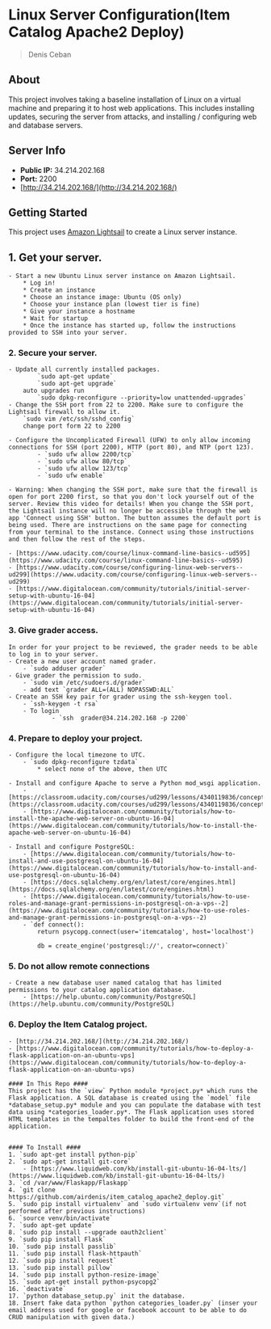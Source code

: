 # Linux Server Configuration(Item Catalog Apache2 Deploy)
> Denis Ceban

## About ##
This project involves taking a baseline installation of Linux on a virtual machine and preparing it to host web applications. This includes installing updates, securing the server from attacks, and installing / configuring web and database servers.

## Server Info ##
- **Public IP:** 34.214.202.168
- **Port:** 2200
- [http://34.214.202.168/](http://34.214.202.168/)

## Getting Started ##
This project uses [Amazon Lightsail](https://amazonlightsail.com/) to create a Linux server instance.

## 1. Get your server. 
    - Start a new Ubuntu Linux server instance on Amazon Lightsail. 
        * Log in!
        * Create an instance
        * Choose an instance image: Ubuntu (OS only)
        * Choose your instance plan (lowest tier is fine)
        * Give your instance a hostname
        * Wait for startup
        * Once the instance has started up, follow the instructions provided to SSH into your server.

### 2. Secure your server. ###
    - Update all currently installed packages.
            `sudo apt-get update`
            `sudo apt-get upgrade`
        auto upgrades run
            `sudo dpkg-reconfigure --priority=low unattended-upgrades`
    - Change the SSH port from 22 to 2200. Make sure to configure the Lightsail firewall to allow it.
        `sudo vim /etc/ssh/sshd_config`
        change port form 22 to 2200
        
    - Configure the Uncomplicated Firewall (UFW) to only allow incoming connections for SSH (port 2200), HTTP (port 80), and NTP (port 123).
            - `sudo ufw allow 2200/tcp`
            - `sudo ufw allow 80/tcp`
            - `sudo ufw allow 123/tcp`
            - `sudo ufw enable`

    - Warning: When changing the SSH port, make sure that the firewall is open for port 2200 first, so that you don't lock yourself out of the server. Review this video for details! When you change the SSH port, the Lightsail instance will no longer be accessible through the web app 'Connect using SSH' button. The button assumes the default port is being used. There are instructions on the same page for connecting from your terminal to the instance. Connect using those instructions and then follow the rest of the steps.

    - [https://www.udacity.com/course/linux-command-line-basics--ud595](https://www.udacity.com/course/linux-command-line-basics--ud595)
    - [https://www.udacity.com/course/configuring-linux-web-servers--ud299](https://www.udacity.com/course/configuring-linux-web-servers--ud299)
    - [https://www.digitalocean.com/community/tutorials/initial-server-setup-with-ubuntu-16-04](https://www.digitalocean.com/community/tutorials/initial-server-setup-with-ubuntu-16-04)

### 3. Give grader access. ###
    In order for your project to be reviewed, the grader needs to be able to log in to your server.
    - Create a new user account named grader.
        - `sudo adduser grader`
    - Give grader the permission to sudo.
        - `sudo vim /etc/sudoers.d/grader`
        - add text `grader ALL=(ALL) NOPASSWD:ALL`
    - Create an SSH key pair for grader using the ssh-keygen tool.
        - `ssh-keygen -t rsa`
        - To login
                - `ssh  grader@34.214.202.168 -p 2200`

### 4. Prepare to deploy your project. ###
    - Configure the local timezone to UTC.
        - `sudo dpkg-reconfigure tzdata`
            * select none of the above, then UTC
            
    - Install and configure Apache to serve a Python mod_wsgi application.
        - [https://classroom.udacity.com/courses/ud299/lessons/4340119836/concepts/48065785530923](https://classroom.udacity.com/courses/ud299/lessons/4340119836/concepts/48065785530923)
        - [https://www.digitalocean.com/community/tutorials/how-to-install-the-apache-web-server-on-ubuntu-16-04](https://www.digitalocean.com/community/tutorials/how-to-install-the-apache-web-server-on-ubuntu-16-04)

    - Install and configure PostgreSQL:
        - [https://www.digitalocean.com/community/tutorials/how-to-install-and-use-postgresql-on-ubuntu-16-04](https://www.digitalocean.com/community/tutorials/how-to-install-and-use-postgresql-on-ubuntu-16-04)
        - [https://docs.sqlalchemy.org/en/latest/core/engines.html](https://docs.sqlalchemy.org/en/latest/core/engines.html)
        - [https://www.digitalocean.com/community/tutorials/how-to-use-roles-and-manage-grant-permissions-in-postgresql-on-a-vps--2](https://www.digitalocean.com/community/tutorials/how-to-use-roles-and-manage-grant-permissions-in-postgresql-on-a-vps--2)
        - `def connect():
            return psycopg.connect(user='itemcatalog', host='localhost')

            db = create_engine('postgresql://', creator=connect)`

### 5. Do not allow remote connections ###
    - Create a new database user named catalog that has limited permissions to your catalog application database.
        - [https://help.ubuntu.com/community/PostgreSQL](https://help.ubuntu.com/community/PostgreSQL)

### 6. Deploy the Item Catalog project. ###
    - [http://34.214.202.168/](http://34.214.202.168/)
    - [https://www.digitalocean.com/community/tutorials/how-to-deploy-a-flask-application-on-an-ubuntu-vps](https://www.digitalocean.com/community/tutorials/how-to-deploy-a-flask-application-on-an-ubuntu-vps)
    
    #### In This Repo ####
    This project has the `view` Python module *project.py* which runs the Flask application. A SQL database is created using the `model` file *database_setup.py* module and you can populate the database with test data using *categories_loader.py*. The Flask application uses stored HTML templates in the tempaltes folder to build the front-end of the application.


    #### To Install ####
    1. `sudo apt-get install python-pip`
    2. `sudo apt-get install git-core`
        - [https://www.liquidweb.com/kb/install-git-ubuntu-16-04-lts/](https://www.liquidweb.com/kb/install-git-ubuntu-16-04-lts/)
    3. `cd /var/www/Flaskapp/Flaskapp`
    4. `git clone https://github.com/airdenis/item_catalog_apache2_deploy.git`
    5. `sudo pip install virtualenv` and `sudo virtualenv venv`(if not performed after previous instructions)
    6. `source venv/bin/activate`
    7. `sudo apt-get update`
    8. `sudo pip install --upgrade oauth2client`
    9. `sudo pip install Flask`
    10. `sudo pip install passlib`
    11. `sudo pip install flask-httpauth`
    12. `sudo pip install request`
    13. `sudo pip install pillow`
    14. `sudo pip install python-resize-image`
    15. `sudo apt-get install python-psycopg2`
    16. `deactivate`
    17. `python database_setup.py` init the database.
    18. Insert fake data python `python categories_loader.py` (inser your email address used for google or facebook account to be able to do CRUD manipulation with given data.)


